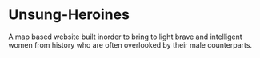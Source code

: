 # Unsung-Heroines
A map based website built inorder to bring to light brave and intelligent women from history who are often overlooked by their male counterparts. 
